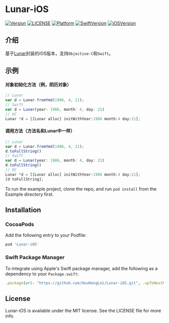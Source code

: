 # Lunar-iOS

[![Version](https://img.shields.io/cocoapods/v/Lunar-iOS.svg?style=flat)](https://cocoapods.org/pods/Lunar-iOS)
[![LICENSE](https://camo.githubusercontent.com/f82e0599f7cf735f4615acc3b3d4feeb11f1d927e5ab0ce77c57616f56cb5678/68747470733a2f2f696d672e736869656c64732e696f2f636f636f61706f64732f6c2f4865726f2e7376673f7374796c653d666c6174)](https://raw.githubusercontent.com/HouHangLei/Lunar-iOS/master/LICENSE)
[![Platform](https://img.shields.io/cocoapods/p/Lunar-iOS.svg?style=flat)](https://cocoapods.org/pods/Lunar-iOS)
[![SwiftVersion](https://camo.githubusercontent.com/dbc1086c1003cfafe358963c7358842813aa12e74f7a5b58769abd3b0ca45fe3/68747470733a2f2f696d672e736869656c64732e696f2f62616467652f53776966742d342e302532422d6f72616e67652e737667)]()
[![iOSVersion](https://camo.githubusercontent.com/17f58f43c71c652239f1c8bbb766c562812841b0b1fbc03905b8913b35b9128b/68747470733a2f2f696d672e736869656c64732e696f2f62616467652f694f532d382e302532422d626c75652e737667)]()

## 介绍

基于[Lunar](https://6tail.cn/calendar/api.html)封装的iOS版本，支持`Objective-C`和`Swift`。

## 示例

#### 对象初始化方法（例，阴历对象）

```javascript
// Lunar
var d = Lunar.fromYmd(1986, 4, 21);
// Swift
var d = Lunar(year: 1986, month: 4, day: 21)
// OC
Lunar *d = [[Lunar alloc] initWithYear:1986 month:4 day:21];
```

#### 调用方法（方法名和Lunar中一样）

```javascript
// Lunar
var d = Lunar.fromYmd(1986, 4, 21);
d.toFullString()
// Swift
var d = Lunar(year: 1986, month: 4, day: 21)
d.toFullString()
// OC
Lunar *d = [[Lunar alloc] initWithYear:1986 month:4 day:21];
[d toFullString];
```

To run the example project, clone the repo, and run `pod install` from the Example directory first.

## Installation

### CocoaPods

Add the following entry to your Podfile:

```ruby
pod 'Lunar-iOS'
```

### Swift Package Manager

To integrate using Apple's Swift package manager, add the following as a dependency to your `Package.swift`:

```ruby
.package(url: "https://github.com/HouHangLei/Lunar-iOS.git", .upToNextMajor(from: "1.2.33.2"))
```

## License

Lunar-iOS is available under the MIT license. See the LICENSE file for more info.
